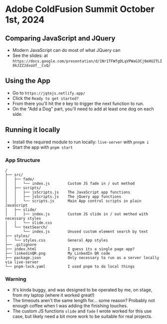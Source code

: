 # Adobe ColdFusion Summit October 1st, 2024

## Comparing JavaScript and JQuery
- Modern JavaScript can do most of what JQuery can
- See the slides: at `https://docs.google.com/presentation/d/1Nr1TFWfgDLqVPWaG3Cj0eHU2TLI0kJZZJdsoUf__CvQ/`

## Using the App
- Go to `https://jqtojs.netlify.app/`
- Click the `Ready to get started?`
- From there you'll hit the `0` key to trigger the next function to run.
- On the "Add a Dog" part, you'll need to add at least one dog on each side.

## Running it locally
- Install the required module to run locally: `live-server` with `pnnpm i`
- Start the app with `pnpm start`

### App Structure
```
/
├── src/
│   ├── fade/ 
│   │   └── index.js        Custom JS fade in / out method
│   ├── scripts/            
│   │   ├── jsScripts.js    The JavaScript app functions
│   │   ├── jsScripts.js    The jQuery app functions
│   │   └── scripts.js      Main App control scripts in plain JavaScript
│   ├── slide/              
│   │   ├── index.js        Custom JS slide in / out method with necessary styles
│   │   └── slide.css
│   └── textSearch/         
│       └── index.js        Unused custom element search by text
├── styles/
│   └── styles.css          General App styles
├── .gitignore
├── index.html              I guess its a single page app?
├── linkedinQR.png          My LinkedIn QR code 
├── package.json            Only necessary to run as a server locally via live-server
└── pnpm-lock.yaml          I used pnpm to do local things
```

### Warning
- It's kinda buggy, and was designed to be operated by me, on stage, from my laptop (where it worked great!)
- The timeouts aren't the same length for... some reason? Probably not enough coffee when I was adding the finishing touches.
- The custom JS functions `slide` and `fade` I wrote worked for this use case, but likely need a bit more work to be suitable for real projects.
